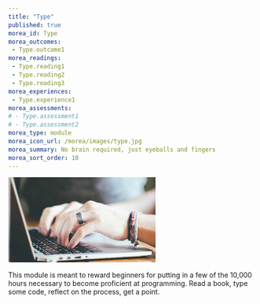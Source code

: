 ```yaml
---
title: "Type"
published: true
morea_id: Type
morea_outcomes:
 - Type.outcome1
morea_readings:
 - Type.reading1
 - Type.reading2
 - Type.reading3
morea_experiences:
 - Type.experience1
morea_assessments:
# - Type.assessment1
# - Type.assessment2
morea_type: module
morea_icon_url: /morea/images/type.jpg
morea_summary: No brain required, just eyeballs and fingers
morea_sort_order: 10
---
```

![](../../morea/images/type.jpg)

This module is meant to reward beginners for putting in a few of the 10,000 hours necessary to become proficient at programming. Read a book, type some code, reflect on the process, get a point.
